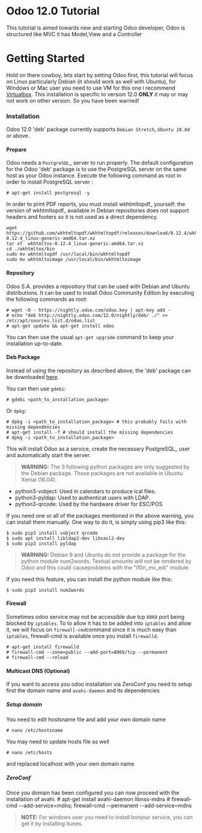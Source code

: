 # Odoo 12.0 Tutorial

This tutorial is aimed towards new and starting Odoo developer, Odoo is structured like MVC it has Model,View and a Controller


# Getting Started

Hold on there cowboy, lets start by setting Odoo first, this tutorial will focus on Linux particularly Debian (it should work as well with Ubuntu), for Windows or Mac user you need to use VM for this one i recommend [Virtualbox](https://www.virtualbox.org/wiki/Downloads). This installation  is specific to version 12.0 **ONLY** it may or may not work on other version. So you have been warned!

### Installation
Odoo 12.0 'deb' package currently supports `Debian Stretch`_, `Ubuntu 18.04`_ or above.

#### Prepare

Odoo needs a `PostgreSQL`_ server to run properly. The default configuration for the Odoo 'deb' package is to use the PostgreSQL server on the same host as your Odoo instance. Execute the following command as root in order to install PostgreSQL server :

    # apt-get install postgresql -y

In order to print PDF reports, you must install wkhtmltopdf_ yourself:
the version of wkhtmltopdf_ available in Debian repositories does
not support headers and footers so it is not used as a direct dependency.

    wget https://github.com/wkhtmltopdf/wkhtmltopdf/releases/download/0.12.4/wkhtmltox-0.12.4_linux-generic-amd64.tar.xz
    tar xf  wkhtmltox-0.12.4_linux-generic-amd64.tar.xz    
    cd ./wkhtmltox/bin
    sudo mv wkhtmltopdf /usr/local/bin/wkhtmltopdf
    sudo mv wkhtmltoimage /usr/local/bin/wkhtmltoimage

#### Repository

Odoo S.A. provides a repository that can be used with  Debian and Ubuntu
distributions. It can be used to install Odoo Community Edition by executing the following commands as root:

    # wget -O - https://nightly.odoo.com/odoo.key | apt-key add -
    # echo "deb http://nightly.odoo.com/12.0/nightly/deb/ ./" >> /etc/apt/sources.list.d/odoo.list
    # apt-get update && apt-get install odoo

You can then use the usual ``apt-get upgrade`` command to keep your installation up-to-date.

#### Deb Package

Instead of using the repository as described above, the 'deb' package can be
downloaded [here](https://nightly.odoo.com/12.0/nightly/).

You can then use ``gdebi``:

    # gdebi <path_to_installation_package>

Or ``dpkg``:

    # dpkg -i <path_to_installation_package> # this probably fails with missing dependencies
    # apt-get install -f # should install the missing dependencies
    # dpkg -i <path_to_installation_package>

This will install Odoo as a service, create the necessary PostgreSQL_ user
and automatically start the server.

> **WARNING:** The 3 following python packages are only suggested by the Debian package. Those packages are not available in Ubuntu Xenial (16.04).

* python3-vobject: Used in calendars to produce ical files.
* python3-pyldap: Used to authenticat users with LDAP.
* python3-qrcode: Used by the hardware driver for ESC/POS

If you need one or all of the packages mentioned in the above warning, you can install them manually. One way to do it, is simply using pip3 like this:

    $ sudo pip3 install vobject qrcode
    $ sudo apt install libldap2-dev libsasl2-dev
    $ sudo pip3 install pyldap

> **WARNING:** Debian 9 and Ubuntu do not provide a package for the python module num2words. Textual amounts will not be rendered by Odoo
> and this could causeproblems with the "l10n_mx_edi" module.

If you need this feature, you can install the python module like this:

    $ sudo pip3 install num2words

#### Firewall
Sometimes  odoo service may not be accessible due tcp `8069` port being blocked by `iptables`. To to allow it has to be added into `iptables` and allow it, we will focus on `firewall-cmd`command since it is much easy than `iptables`, firewall-cmd is available once you install `firewalld`.

	# apt-get install firewalld
	# firewall-cmd --zone=public --add-port=8069/tcp --permanent
	# firewall-cmd --reload
	
#### Multicast DNS (Optional)
If you want to access you odoo installation via ZeroConf you need to setup first the domain name and `avahi-daemon` and its dependencies
##### Setup domain
You need to edit hostsname file and add your own domain name

	# nano /etc/hostsname 
You may need to update hosts file as well 

	# nano /etc/hosts

and replaced localhost with your own domain name
##### ZeroConf
Once you domain has been configured you can now proceed with the installation of avahi.
	# apt-get install avahi-daemon libnss-mdns
	# firewall-cmd --add-service=mdns; firewall-cmd --permanent --add-service=mdns

> **NOTE:** For windows user you need to install bonjour service, you can
> get it by installing itunes.
